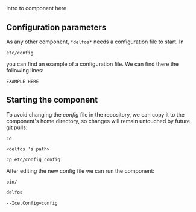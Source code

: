 ```
```
#
``` delfos
```
Intro to component here


## Configuration parameters
As any other component,
``` *delfos* ```
needs a configuration file to start. In

    etc/config

you can find an example of a configuration file. We can find there the following lines:

    EXAMPLE HERE

    
## Starting the component
To avoid changing the *config* file in the repository, we can copy it to the component's home directory, so changes will remain untouched by future git pulls:

    cd

``` <delfos 's path> ```

    cp etc/config config
    
After editing the new config file we can run the component:

    bin/

```delfos ```

    --Ice.Config=config
